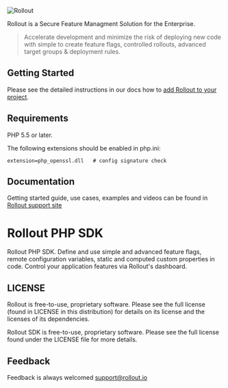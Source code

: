 ![Rollout](https://1ko9923xosh2dsbjsxpwqp45-wpengine.netdna-ssl.com/wp-content/themes/rollout/images/rollout_white_logo1.png)

Rollout is a Secure Feature Managment Solution for the Enterprise.

> Accelerate development and minimize the risk of deploying new code with simple to create feature flags, controlled rollouts, advanced target groups & deployment rules.

## Getting Started

Please see the detailed instructions in our docs how to [add Rollout to your project](https://support.rollout.io/docs/installing-the-sdk).

## Requirements

PHP 5.5 or later.

The following extensions should be enabled in php.ini:

```
extension=php_openssl.dll 	# config signature check
```

## Documentation

Getting started guide, use cases, examples and videos can be found in [Rollout support site](https://support.rollout.io)

# Rollout PHP SDK

Rollout PHP SDK. Define and use simple and advanced feature flags, remote configuration variables, static and computed custom properties in code. Control your application features via Rollout's dashboard.


## LICENSE

Rollout is free-to-use, proprietary software. Please see the full license (found in LICENSE in this distribution) for details on its license and the licenses of its dependencies.

Rollout SDK is free-to-use, proprietary software. Please see the full license found under the LICENSE file for more details.

## Feedback

Feedback is always welcomed support@rollout.io



